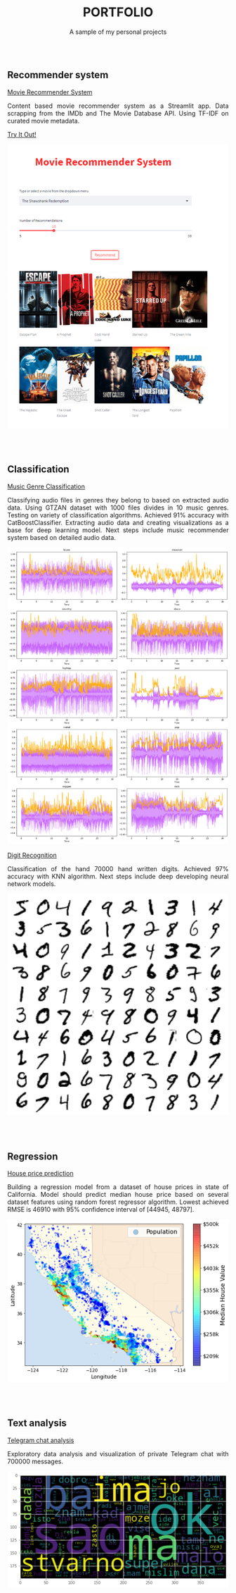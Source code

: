 <h1 align="center"> PORTFOLIO </h1>
<p align="center"> A sample of my personal projects </p>

<br><br>

## Recommender system

[Movie Recommender System](https://github.com/mju-git/movie-recommender)

<p style="text-align:justify">Content based movie recommender system as a Streamlit app. 
Data scrapping from the IMDb and The Movie Database API. 
Using TF-IDF on curated movie metadata.</p>

[Try It Out!](https://recommendamovie.streamlit.app/)

<img src="./images/recommender_light.png"  alt="recommender">

<br><br>

## Classification

[Music Genre Classification](https://github.com/mju-git/Music-Genre-Classification)

<p style="text-align:justify">Classifying audio files in genres they belong to based on extracted audio data. Using GTZAN dataset with 1000 files divides in 10 music genres. Testing on variety of classification algorithms. Achieved 91% accuracy with CatBoostClassifier. Extracting audio data and creating visualizations as a base for deep learning model. Next steps include music recommender system based on detailed audio data.</p>

<img src="./images/audio_classifier.png"  alt="audio_classifier">


[Digit Recognition](https://github.com/mju-git/MNIST)

<p style="text-align:justify">Classification of the hand 70000 hand written digits. Achieved 97% accuracy with KNN algorithm. Next steps include deep developing neural network models.</p>

<img src="./images/digits.png"  alt="digits">

<br><br>

## Regression

[House price prediction](https://github.com/mju-git/housing-prices)

<p style="text-align:justify">Building a regression model from a dataset of house prices in state of California. Model should predict median house price based on several dataset features using random forest regressor algorithm. Lowest achieved RMSE is 46910 with 95% confidence interval of [44945, 48797].</p>

<img src="./images/california_housing.png"  alt="california_housing">

<br><br>

## Text analysis

[Telegram chat analysis](https://github.com/mju-git/chat-analysis)

<p style="text-align:justify">Exploratory data analysis and visualization of private Telegram chat with 700000 messages.</p>

<img src="./images/word_cloud.png"  alt="word_cloud">




